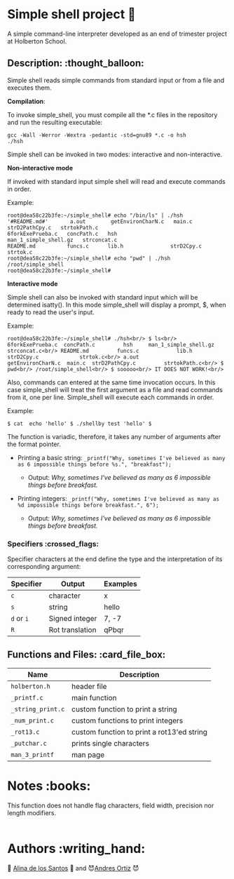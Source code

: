 # Simple shell project :shell:

A simple command-line interpreter developed as an end of trimester project at Holberton School.

<h2>Description: :thought_balloon:</h2>

Simple shell reads simple commands from standard input or from a file and executes them.

**Compilation**:

To invoke simple_shell, you must compile all the *.c files in the repository and run the resulting executable:

`gcc -Wall -Werror -Wextra -pedantic -std=gnu89 *.c -o hsh`<br/>
`./hsh`

Simple shell can be invoked in two modes: interactive and non-interactive.<br/>

**Non-interactive mode**

If invoked with standard input simple shell will read and execute commands in order.

Example:

`root@dea58c22b3fe:~/simple_shell# echo "/bin/ls" | ./hsh`<br/>
`'#README.md#'       a.out        getEnvironCharN.c   main.c                  strD2PathCpy.c   strtokPath.c`<br/>
`6forkExePrueba.c   concPath.c   hsh                 man_1_simple_shell.gz   strconcat.c`<br/>
`README.md          funcs.c      lib.h               strD2Cpy.c              strtok.c`<br/>
`root@dea58c22b3fe:~/simple_shell# echo "pwd" | ./hsh`<br/>
`/root/simple_shell`<br/>
`root@dea58c22b3fe:~/simple_shell#`<br/>


**Interactive mode**

Simple shell can also be invoked with standard input which will be determined isatty(). In this mode simple_shell will display a prompt, $, when ready to read the user's input.

Example:

`
root@dea58c22b3fe:~/simple_shell# ./hsh<br/>
$ ls<br/>
6forkExePrueba.c  concPath.c         hsh     man_1_simple_shell.gz  strconcat.c<br/>
README.md         funcs.c            lib.h   strD2Cpy.c             strtok.c<br/>
a.out             getEnvironCharN.c  main.c  strD2PathCpy.c         strtokPath.c<br/>
$ pwd<br/>
/root/simple_shell<br/>
$ sooooo<br/>
IT DOES NOT WORK!<br/>
`

Also, commands can entered at the same time invocation occurs. In this case simple_shell will treat the first argument as a file and read commands from it, one per line. Simple_shell will execute each commands in order.

Example:

`$ cat 
echo 'hello'
$ ./shellby test
'hello'
$`

The function is variadic, therefore, it takes any number of arguments after the format pointer.

- Printing a basic string: `_printf("Why, sometimes I've believed as many as 6 impossible things before %s.", "breakfast");`
  - Output: *Why, sometimes I've believed as many as 6 impossible things before breakfast.*

- Printing integers: `_printf("Why, sometimes I've believed as many as %d impossible things before breakfast.", 6");`
  - Output: *Why, sometimes I've believed as many as 6 impossible things before breakfast.*

<h3>Specifiers :crossed_flags:</h3>

Specifier characters at the end define the type and the interpretation of its corresponding argument:

| Specifier  | Output          | Examples |
|------------|-----------------|----------|
| `c`        | character       | x        |
| `s`        | string          | hello    |
| `d` or `i` | Signed integer  | 7, -7    |
| `R`        | Rot translation | qPbqr    |

<h2>Functions and Files: :card_file_box:</h2>

| **Name**     | **Description**          |
|--------------|--------------------------|
| `holberton.h`  | header file              |
| `_printf.c`    | main function            |
| `_string_print.c` | custom function to print a string |
| `_num_print.c` | custom functions to print integers |
| `_rot13.c`    | custom function to print a rot13'ed string |
| `_putchar.c` | prints single characters |
| `man_3_printf` | man page |


<h1>Notes :books:</h1>
This function does not handle flag characters, field width, precision nor length modifiers.
<br>
<br>
<h1>Authors :writing_hand:</h1>

:angel: [Alina de los Santos](https://github.com/alina-delossantos) :angel: and :smiling_imp:[Andres Ortiz](https://github.com/Aortiz91) :smiling_imp:


